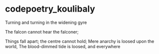 # codepoetry_koulibaly

Turning and turning in the widening gyre

The falcon cannot hear the falconer;

Things fall apart; the centre cannot hold;
Mere anarchy is loosed upon the world,
The blood-dimmed tide is loosed, and everywhere

